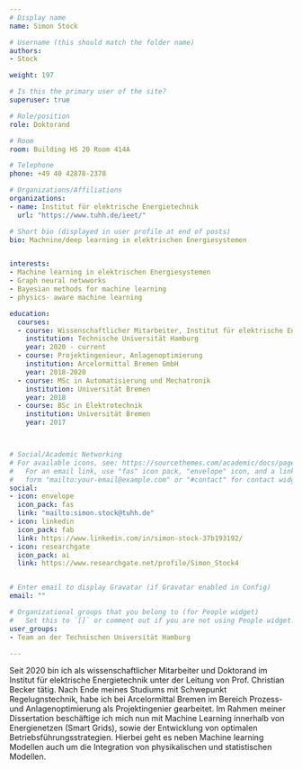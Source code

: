 ```yaml
---
# Display name
name: Simon Stock 

# Username (this should match the folder name)
authors:
- Stock

weight: 197

# Is this the primary user of the site?
superuser: true

# Role/position
role: Doktorand

# Room
room: Building HS 20 Room 414A

# Telephone
phone: +49 40 42878-2378

# Organizations/Affiliations
organizations:
- name: Institut für elektrische Energietechnik 
  url: "https://www.tuhh.de/ieet/"

# Short bio (displayed in user profile at end of posts)
bio: Machnine/deep learning in elektrischen Energiesystemen


interests:
- Machine learning in elektrischen Energiesystemen 
- Graph neural netwworks 
- Bayesian methods for machine learning
- physics- aware machine learning  

education:
  courses:
  - course: Wissenschaftlicher Mitarbeiter, Institut für elektrische Energietechnik
    institution: Technische Universität Hamburg
    year: 2020 - current
  - course: Projektingenieur, Anlagenoptimierung 
    institution: Arcelormittal Bremen GmbH
    year: 2018-2020
  - course: MSc in Automatisierung und Mechatronik 
    institution: Universität Bremen
    year: 2018
  - course: BSc in Elektrotechnik
    institution: Universität Bremen
    year: 2017



# Social/Academic Networking
# For available icons, see: https://sourcethemes.com/academic/docs/page-builder/#icons
#   For an email link, use "fas" icon pack, "envelope" icon, and a link in the
#   form "mailto:your-email@example.com" or "#contact" for contact widget.
social:
- icon: envelope
  icon_pack: fas
  link: "mailto:simon.stock@tuhh.de"
- icon: linkedin
  icon_pack: fab
  link: https://www.linkedin.com/in/simon-stock-37b193192/
- icon: researchgate
  icon_pack: ai
  link: https://www.researchgate.net/profile/Simon_Stock4


# Enter email to display Gravatar (if Gravatar enabled in Config)
email: ""

# Organizational groups that you belong to (for People widget)
#   Set this to `[]` or comment out if you are not using People widget.
user_groups:
- Team an der Technischen Universität Hamburg

---
```

Seit 2020 bin ich als wissenschaftlicher Mitarbeiter und Doktorand im Institut für elektrische Energietechnik unter der Leitung von Prof. Christian Becker tätig. 
Nach Ende meines Studiums mit Schwepunkt Regelugnstechnik, habe ich bei Arcelormittal Bremen im Bereich Prozess- und Anlagenoptimierung als Projektingenier gearbeitet.
Im Rahmen meiner Dissertation beschäftige ich mich nun mit Machine Learning innerhalb von Energienetzen (Smart Grids), sowie der Entwicklung von optimalen Betriebsführungsstrategien.
Hierbei geht es neben Machine learning Modellen auch um die Integration von physikalischen und statistischen Modellen. 